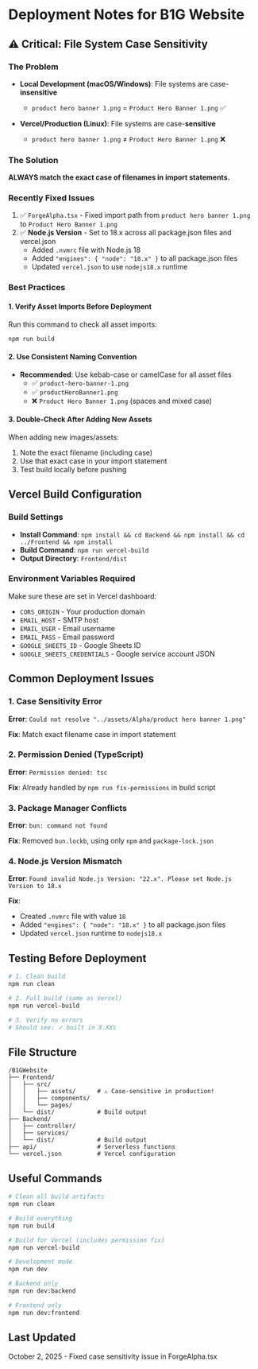 # Deployment Notes for B1G Website

## ⚠️ Critical: File System Case Sensitivity

### The Problem
- **Local Development (macOS/Windows)**: File systems are case-**insensitive**
  - `product hero banner 1.png` = `Product Hero Banner 1.png` ✅
  
- **Vercel/Production (Linux)**: File systems are case-**sensitive**
  - `product hero banner 1.png` ≠ `Product Hero Banner 1.png` ❌

### The Solution
**ALWAYS match the exact case of filenames in import statements.**

### Recently Fixed Issues
1. ✅ `ForgeAlpha.tsx` - Fixed import path from `product hero banner 1.png` to `Product Hero Banner 1.png`
2. ✅ **Node.js Version** - Set to 18.x across all package.json files and vercel.json
   - Added `.nvmrc` file with Node.js 18
   - Added `"engines": { "node": "18.x" }` to all package.json files
   - Updated `vercel.json` to use `nodejs18.x` runtime

### Best Practices

#### 1. Verify Asset Imports Before Deployment
Run this command to check all asset imports:
```bash
npm run build
```

#### 2. Use Consistent Naming Convention
- **Recommended**: Use kebab-case or camelCase for all asset files
  - ✅ `product-hero-banner-1.png`
  - ✅ `productHeroBanner1.png`
  - ❌ `Product Hero Banner 1.png` (spaces and mixed case)

#### 3. Double-Check After Adding New Assets
When adding new images/assets:
1. Note the exact filename (including case)
2. Use that exact case in your import statement
3. Test build locally before pushing

## Vercel Build Configuration

### Build Settings
- **Install Command**: `npm install && cd Backend && npm install && cd ../Frontend && npm install`
- **Build Command**: `npm run vercel-build`
- **Output Directory**: `Frontend/dist`

### Environment Variables Required
Make sure these are set in Vercel dashboard:
- `CORS_ORIGIN` - Your production domain
- `EMAIL_HOST` - SMTP host
- `EMAIL_USER` - Email username
- `EMAIL_PASS` - Email password
- `GOOGLE_SHEETS_ID` - Google Sheets ID
- `GOOGLE_SHEETS_CREDENTIALS` - Google service account JSON

## Common Deployment Issues

### 1. Case Sensitivity Error
**Error**: `Could not resolve "../assets/Alpha/product hero banner 1.png"`

**Fix**: Match exact filename case in import statement

### 2. Permission Denied (TypeScript)
**Error**: `Permission denied: tsc`

**Fix**: Already handled by `npm run fix-permissions` in build script

### 3. Package Manager Conflicts
**Error**: `bun: command not found`

**Fix**: Removed `bun.lockb`, using only `npm` and `package-lock.json`

### 4. Node.js Version Mismatch
**Error**: `Found invalid Node.js Version: "22.x". Please set Node.js Version to 18.x`

**Fix**: 
- Created `.nvmrc` file with value `18`
- Added `"engines": { "node": "18.x" }` to all package.json files
- Updated `vercel.json` runtime to `nodejs18.x`

## Testing Before Deployment

```bash
# 1. Clean build
npm run clean

# 2. Full build (same as Vercel)
npm run vercel-build

# 3. Verify no errors
# Should see: ✓ built in X.XXs
```

## File Structure
```
/B1GWebsite
├── Frontend/
│   ├── src/
│   │   ├── assets/      # ⚠️ Case-sensitive in production!
│   │   ├── components/
│   │   └── pages/
│   └── dist/            # Build output
├── Backend/
│   ├── controller/
│   ├── services/
│   └── dist/            # Build output
├── api/                 # Serverless functions
└── vercel.json          # Vercel configuration
```

## Useful Commands

```bash
# Clean all build artifacts
npm run clean

# Build everything
npm run build

# Build for Vercel (includes permission fix)
npm run vercel-build

# Development mode
npm run dev

# Backend only
npm run dev:backend

# Frontend only
npm run dev:frontend
```

## Last Updated
October 2, 2025 - Fixed case sensitivity issue in ForgeAlpha.tsx

